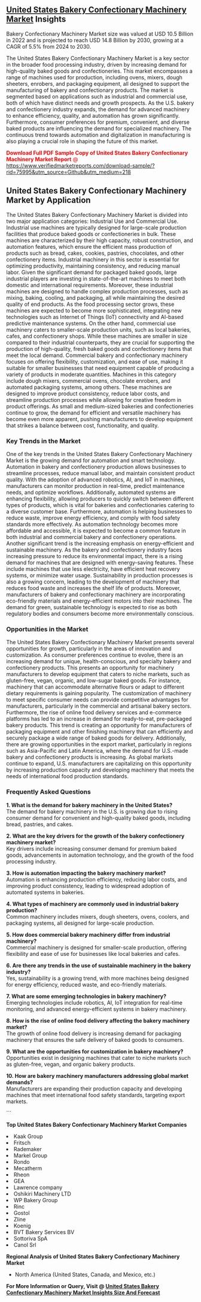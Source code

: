 <h2><a href="https://www.verifiedmarketreports.com/download-sample/?rid=75995&amp;utm_source=Github&amp;utm_medium=218" target="_blank">United States Bakery Confectionary Machinery Market</a> Insights</h2><p>Bakery Confectionary Machinery Market size was valued at USD 10.5 Billion in 2022 and is projected to reach USD 14.8 Billion by 2030, growing at a CAGR of 5.5% from 2024 to 2030.</p><p> <p>The United States Bakery Confectionary Machinery Market is a key sector in the broader food processing industry, driven by increasing demand for high-quality baked goods and confectioneries. This market encompasses a range of machines used for production, including ovens, mixers, dough sheeters, enrobers, and packaging equipment, all designed to support the manufacturing of bakery and confectionary products. The market is segmented based on applications such as industrial and commercial use, both of which have distinct needs and growth prospects. As the U.S. bakery and confectionery industry expands, the demand for advanced machinery to enhance efficiency, quality, and automation has grown significantly. Furthermore, consumer preferences for premium, convenient, and diverse baked products are influencing the demand for specialized machinery. The continuous trend towards automation and digitalization in manufacturing is also playing a crucial role in shaping the future of this market. <p><span class=""><span style="color: #ff0000;"><strong>Download Full PDF Sample Copy of United States Bakery Confectionary Machinery Market Report</strong> @ </span><a href="https://www.verifiedmarketreports.com/download-sample/?rid=75995&amp;utm_source=Github&amp;utm_medium=218" target="_blank">https://www.verifiedmarketreports.com/download-sample/?rid=75995&amp;utm_source=Github&amp;utm_medium=218</a></span></p></p> <h2>United States Bakery Confectionary Machinery Market by Application</h2> <p>The United States Bakery Confectionary Machinery Market is divided into two major application categories: Industrial Use and Commercial Use. Industrial use machines are typically designed for large-scale production facilities that produce baked goods or confectioneries in bulk. These machines are characterized by their high capacity, robust construction, and automation features, which ensure the efficient mass production of products such as bread, cakes, cookies, pastries, chocolates, and other confectionery items. Industrial machinery in this sector is essential for optimizing productivity, maintaining consistency, and reducing manual labor. Given the significant demand for packaged baked goods, large industrial players are investing in state-of-the-art machines to meet both domestic and international requirements. Moreover, these industrial machines are designed to handle complex production processes, such as mixing, baking, cooling, and packaging, all while maintaining the desired quality of end products. As the food processing sector grows, these machines are expected to become more sophisticated, integrating new technologies such as Internet of Things (IoT) connectivity and AI-based predictive maintenance systems. On the other hand, commercial use machinery caters to smaller-scale production units, such as local bakeries, cafes, and confectionery shops. While these machines are smaller in size compared to their industrial counterparts, they are crucial for supporting the production of high-quality, fresh baked goods and confectionery items that meet the local demand. Commercial bakery and confectionary machinery focuses on offering flexibility, customization, and ease of use, making it suitable for smaller businesses that need equipment capable of producing a variety of products in moderate quantities. Machines in this category include dough mixers, commercial ovens, chocolate enrobers, and automated packaging systems, among others. These machines are designed to improve product consistency, reduce labor costs, and streamline production processes while allowing for creative freedom in product offerings. As small and medium-sized bakeries and confectioneries continue to grow, the demand for efficient and versatile machinery has become even more apparent, pushing manufacturers to develop equipment that strikes a balance between cost, functionality, and quality. <h3>Key Trends in the Market</h3> <p>One of the key trends in the United States Bakery Confectionary Machinery Market is the growing demand for automation and smart technology. Automation in bakery and confectionery production allows businesses to streamline processes, reduce manual labor, and maintain consistent product quality. With the adoption of advanced robotics, AI, and IoT in machines, manufacturers can monitor production in real-time, predict maintenance needs, and optimize workflows. Additionally, automated systems are enhancing flexibility, allowing producers to quickly switch between different types of products, which is vital for bakeries and confectionaries catering to a diverse customer base. Furthermore, automation is helping businesses to reduce waste, improve energy efficiency, and comply with food safety standards more effectively. As automation technology becomes more affordable and accessible, it is expected to become a common feature in both industrial and commercial bakery and confectionery operations. Another significant trend is the increasing emphasis on energy-efficient and sustainable machinery. As the bakery and confectionery industry faces increasing pressure to reduce its environmental impact, there is a rising demand for machines that are designed with energy-saving features. These include machines that use less electricity, have efficient heat recovery systems, or minimize water usage. Sustainability in production processes is also a growing concern, leading to the development of machinery that reduces food waste and increases the shelf life of products. Moreover, manufacturers of bakery and confectionary machinery are incorporating eco-friendly materials and energy-efficient motors into their machines. The demand for green, sustainable technology is expected to rise as both regulatory bodies and consumers become more environmentally conscious. <h3>Opportunities in the Market</h3> <p>The United States Bakery Confectionary Machinery Market presents several opportunities for growth, particularly in the areas of innovation and customization. As consumer preferences continue to evolve, there is an increasing demand for unique, health-conscious, and specialty bakery and confectionery products. This presents an opportunity for machinery manufacturers to develop equipment that caters to niche markets, such as gluten-free, vegan, organic, and low-sugar baked goods. For instance, machinery that can accommodate alternative flours or adapt to different dietary requirements is gaining popularity. The customization of machinery to meet specific consumer needs can provide competitive advantages for manufacturers, particularly in the commercial and artisanal bakery sectors. Furthermore, the rise of online food delivery services and e-commerce platforms has led to an increase in demand for ready-to-eat, pre-packaged bakery products. This trend is creating an opportunity for manufacturers of packaging equipment and other finishing machinery that can efficiently and securely package a wide range of baked goods for delivery. Additionally, there are growing opportunities in the export market, particularly in regions such as Asia-Pacific and Latin America, where the demand for U.S.-made bakery and confectionery products is increasing. As global markets continue to expand, U.S. manufacturers are capitalizing on this opportunity by increasing production capacity and developing machinery that meets the needs of international food production standards. <h3>Frequently Asked Questions</h3> <p><b>1. What is the demand for bakery machinery in the United States?</b><br> The demand for bakery machinery in the U.S. is growing due to rising consumer demand for convenient and high-quality baked goods, including bread, pastries, and cakes.</p> <p><b>2. What are the key drivers for the growth of the bakery confectionery machinery market?</b><br> Key drivers include increasing consumer demand for premium baked goods, advancements in automation technology, and the growth of the food processing industry.</p> <p><b>3. How is automation impacting the bakery machinery market?</b><br> Automation is enhancing production efficiency, reducing labor costs, and improving product consistency, leading to widespread adoption of automated systems in bakeries.</p> <p><b>4. What types of machinery are commonly used in industrial bakery production?</b><br> Common machinery includes mixers, dough sheeters, ovens, coolers, and packaging systems, all designed for large-scale production.</p> <p><b>5. How does commercial bakery machinery differ from industrial machinery?</b><br> Commercial machinery is designed for smaller-scale production, offering flexibility and ease of use for businesses like local bakeries and cafes.</p> <p><b>6. Are there any trends in the use of sustainable machinery in the bakery industry?</b><br> Yes, sustainability is a growing trend, with more machines being designed for energy efficiency, reduced waste, and eco-friendly materials.</p> <p><b>7. What are some emerging technologies in bakery machinery?</b><br> Emerging technologies include robotics, AI, IoT integration for real-time monitoring, and advanced energy-efficient systems in bakery machinery.</p> <p><b>8. How is the rise of online food delivery affecting the bakery machinery market?</b><br> The growth of online food delivery is increasing demand for packaging machinery that ensures the safe delivery of baked goods to consumers.</p> <p><b>9. What are the opportunities for customization in bakery machinery?</b><br> Opportunities exist in designing machines that cater to niche markets such as gluten-free, vegan, and organic bakery products.</p> <p><b>10. How are bakery machinery manufacturers addressing global market demands?</b><br> Manufacturers are expanding their production capacity and developing machines that meet international food safety standards, targeting export markets.</p> ```</p><p><strong>Top United States Bakery Confectionary Machinery Market Companies</strong></p><div data-test-id=""><p><li>Kaak Group</li><li> Fritsch</li><li> Rademaker</li><li> Markel Group</li><li> Rondo</li><li> Mecatherm</li><li> Rheon</li><li> GEA</li><li> Lawrence company</li><li> Oshikiri Machinery LTD</li><li> WP Bakery Group</li><li> Rinc</li><li> Gostol</li><li> Zline</li><li> Koenig</li><li> BVT Bakery Services BV</li><li> Sottoriva SpA</li><li> Canol Srl</li></p><div><strong>Regional Analysis of&nbsp;United States Bakery Confectionary Machinery Market</strong></div><ul><li dir="ltr"><p dir="ltr">North America&nbsp;(United States, Canada, and Mexico, etc.)</p></li></ul><p><strong>For More Information or Query, Visit @&nbsp;</strong><strong><a href="https://www.verifiedmarketreports.com/product/global-bakery-confectionary-machinery-market-growth-2019-2024/?utm_source=Github&amp;utm_medium=218" target="_blank">United States Bakery Confectionary Machinery Market Insights Size And Forecast</a></strong></p></div>
